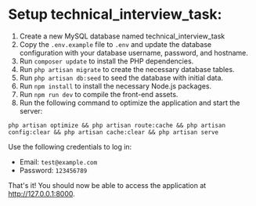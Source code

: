 <html>
<head>
</head>
	<body>
		<h1>Setup technical_interview_task:</h1>
		<ol>
			<li>Create a new MySQL database named technical_interview_task</li>
			<li>Copy the <code>.env.example</code> file to <code>.env</code> and update the database configuration with your database username, password, and hostname.</li>
			<li>Run <code>composer update</code> to install the PHP dependencies.</li>
			<li>Run <code>php artisan migrate</code> to create the necessary database tables.</li>
			<li>Run <code>php artisan db:seed</code> to seed the database with initial data.</li>
			<li>Run <code>npm install</code> to install the necessary Node.js packages.</li>
			<li>Run <code>npm run dev</code> to compile the front-end assets.</li>
			<li>Run the following command to optimize the application and start the server:</li>
		</ol>
		<pre><code>php artisan optimize &amp;&amp; php artisan route:cache &amp;&amp; php artisan config:clear &amp;&amp; php artisan cache:clear &amp;&amp; php artisan serve</code></pre>
		<p>Use the following credentials to log in:</p>
		<ul>
			<li>Email: <code>test@example.com</code></li>
			<li>Password: <code>123456789</code></li>
		</ul>
		<p>That's it! You should now be able to access the application at <a href="http://127.0.0.1:8000">http://127.0.0.1:8000</a>.</p>
	</body>
</html>
